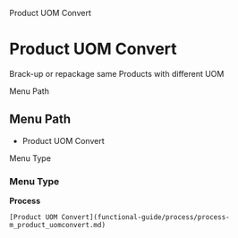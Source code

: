 
Product UOM Convert
# Product UOM Convert


Brack-up or repackage same Products with different UOM

Menu Path
## Menu Path



- Product UOM Convert

Menu Type
### Menu Type

**Process**


```
[Product UOM Convert](functional-guide/process/process-m_product_uomconvert.md)
```